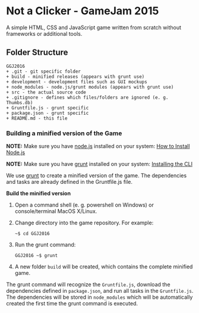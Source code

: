# Not a Clicker - GameJam 2015

A simple HTML, CSS and JavaScript game written from scratch without frameworks
or additional tools.

## Folder Structure


    GGJ2016
    + .git - git specific folder
    + build - minified releases (appears with grunt use)
    + development - development files such as GUI mockups
    + node_modules - node.js/grunt modules (appears with grunt use)
    + src - the actual source code
    + .gitignore - defines which files/folders are ignored (e. g. Thumbs.db)
    + Gruntfile.js - grunt specific
    + package.json - grunt specific
    + README.md - this file

### Building a minified version of the Game

**NOTE:** Make sure you have [node.js](https://nodejs.org/) installed on your system: [How to Install Node.js](http://howtonode.org/how-to-install-nodejs)

**NOTE:** Make sure you have [grunt]() installed on your system: [Installing the CLI](http://gruntjs.com/getting-started#installing-the-cli)

We use [grunt](http://gruntjs.com/) to create a minified version of the game. The dependencies and tasks are already defined in the Gruntfile.js file.

**Build the minified version**

1. Open a command shell (e. g. powershell on Windows) or console/terminal MacOS X/Linux.

2. Change directory into the game repository. For example:

    ```
    ~$ cd GGJ2016
    ```

3. Run the grunt command:

   ```
   GGJ2016 ~$ grunt
   ```
4. A new folder `build` will be created, which contains the complete minified game.

The grunt command will recognize the `Gruntfile.js`, download the dependencies defined in `package.json`, and run all tasks in the `Gruntfile.js`. The dependencies will be stored in `node_modules` which will be automatically created the first time the grunt command is executed.
